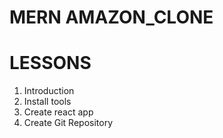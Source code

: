 # MERN AMAZON_CLONE

# LESSONS
1) Introduction
2) Install tools
3) Create react app
4) Create Git Repository
